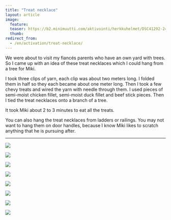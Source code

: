 ```yaml
---
title: "Treat necklace"
layout: article
image:
  feature:
  teaser: https://b2.minimuutti.com/aktivointi/herkkuhelmet/DSC41292-245px.jpg
  thumb:
redirect_from:
  - /en/activation/treat-necklace/
---
```


We were about to visit my fiancés parents who have an own yard with trees. So I came up with an idea of these treat necklaces which I could hang from a tree for Miki.

I took three clips of yarn, each clip was about two meters long. I folded them in half so they each became about one meter long. Then I took a few chevy treats and wired the yarn with needle through them. I used pieces of semi-moist chicken fillet, semi-moist duck fillet and beef stick pieces. Then I tied the treat necklaces onto a branch of a tree.

It took Miki about 2 to 3 minutes to eat all the treats.

You can also hang the treat necklaces from ladders or railings. You may not want to hang them on door handles, because I know Miki likes to scratch anything that he is pursuing after.

---

![](https://b2.minimuutti.com/aktivointi/herkkuhelmet/DSC41330-800px.jpg)

![](https://b2.minimuutti.com/aktivointi/herkkuhelmet/DSC41337-800px.jpg)

![](https://b2.minimuutti.com/aktivointi/herkkuhelmet/DSC41307-800px.jpg)

![](https://b2.minimuutti.com/aktivointi/herkkuhelmet/DSC41304-800px.jpg)

![](https://b2.minimuutti.com/aktivointi/herkkuhelmet/DSC41300-800px.jpg)

![](https://b2.minimuutti.com/aktivointi/herkkuhelmet/DSC41328-800px.jpg)

![](https://b2.minimuutti.com/aktivointi/herkkuhelmet/DSC41292-800px.jpg)

![](https://b2.minimuutti.com/aktivointi/herkkuhelmet/DSC41280-800px.jpg)
